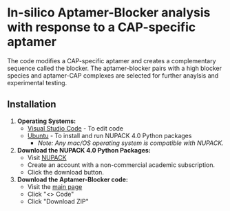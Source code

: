 # In-silico Aptamer-Blocker analysis with response to a CAP-specific aptamer

The code modifies a CAP-specific aptamer and creates a complementary sequence called the blocker. The aptamer-blocker pairs
with a high blocker species and aptamer-CAP complexes are selected for further anaylsis and experimental testing.  

## Installation
1) **Operating Systems:** 
    * [Visual Studio Code](https://code.visualstudio.com/download) - To edit code
    * [Ubuntu](https://ubuntu.com/download/desktop) - To install and run NUPACK 4.0 Python packages
       * *Note: Any mac/OS operating system is compatible with NUPACK.*
2) **Download the NUPACK 4.0 Python Packages:**
    * Visit [NUPACK](https://nupack.org/)
    * Create an account with a non-commercial academic subscription.
    * Click the download button.
3) **Download the Aptamer-Blocker code:** 
    * Visit the [main page](https://github.com/Tam233/In-silico-Aptamer-Blocker-analysis-with-response-to-a-CAP-specific-aptamer/tree/main)
    * Click "<> Code"
    * Click "Download ZIP"
